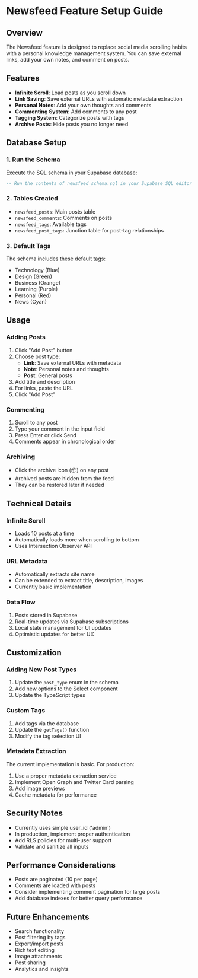 # Newsfeed Feature Setup Guide

## Overview
The Newsfeed feature is designed to replace social media scrolling habits with a personal knowledge management system. You can save external links, add your own notes, and comment on posts.

## Features
- **Infinite Scroll**: Load posts as you scroll down
- **Link Saving**: Save external URLs with automatic metadata extraction
- **Personal Notes**: Add your own thoughts and comments
- **Commenting System**: Add comments to any post
- **Tagging System**: Categorize posts with tags
- **Archive Posts**: Hide posts you no longer need

## Database Setup

### 1. Run the Schema
Execute the SQL schema in your Supabase database:

```sql
-- Run the contents of newsfeed_schema.sql in your Supabase SQL editor
```

### 2. Tables Created
- `newsfeed_posts`: Main posts table
- `newsfeed_comments`: Comments on posts
- `newsfeed_tags`: Available tags
- `newsfeed_post_tags`: Junction table for post-tag relationships

### 3. Default Tags
The schema includes these default tags:
- Technology (Blue)
- Design (Green)
- Business (Orange)
- Learning (Purple)
- Personal (Red)
- News (Cyan)

## Usage

### Adding Posts
1. Click "Add Post" button
2. Choose post type:
   - **Link**: Save external URLs with metadata
   - **Note**: Personal notes and thoughts
   - **Post**: General posts
3. Add title and description
4. For links, paste the URL
5. Click "Add Post"

### Commenting
1. Scroll to any post
2. Type your comment in the input field
3. Press Enter or click Send
4. Comments appear in chronological order

### Archiving
- Click the archive icon (📦) on any post
- Archived posts are hidden from the feed
- They can be restored later if needed

## Technical Details

### Infinite Scroll
- Loads 10 posts at a time
- Automatically loads more when scrolling to bottom
- Uses Intersection Observer API

### URL Metadata
- Automatically extracts site name
- Can be extended to extract title, description, images
- Currently basic implementation

### Data Flow
1. Posts stored in Supabase
2. Real-time updates via Supabase subscriptions
3. Local state management for UI updates
4. Optimistic updates for better UX

## Customization

### Adding New Post Types
1. Update the `post_type` enum in the schema
2. Add new options to the Select component
3. Update the TypeScript types

### Custom Tags
1. Add tags via the database
2. Update the `getTags()` function
3. Modify the tag selection UI

### Metadata Extraction
The current implementation is basic. For production:
1. Use a proper metadata extraction service
2. Implement Open Graph and Twitter Card parsing
3. Add image previews
4. Cache metadata for performance

## Security Notes
- Currently uses simple user_id ('admin')
- In production, implement proper authentication
- Add RLS policies for multi-user support
- Validate and sanitize all inputs

## Performance Considerations
- Posts are paginated (10 per page)
- Comments are loaded with posts
- Consider implementing comment pagination for large posts
- Add database indexes for better query performance

## Future Enhancements
- Search functionality
- Post filtering by tags
- Export/import posts
- Rich text editing
- Image attachments
- Post sharing
- Analytics and insights
